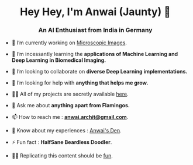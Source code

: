 <h1 align="center">Hey Hey, I'm Anwai (Jaunty) 👋</h1>
<h3 align="center">An AI Enthusiast from India in Germany</h3>

<!--- <p align="left"> <img src="https://komarev.com/ghpvc/?username=anwai98&label=Profile%20views&color=0e75b6&style=flat" alt="anwai98" /> </p>

<p align="left"> <a href="https://twitter.com/anwaiarchit" target="blank"><img src="https://img.shields.io/twitter/follow/anwaiarchit?logo=twitter&style=for-the-badge" alt="anwaiarchit" /></a> </p> --->

- 🔭 I’m currently working on [Microscopic Images](https://user.informatik.uni-goettingen.de/~pape41/).

- 🌱 I’m incessantly learning the **applications of Machine Learning and Deep Learning in Biomedical Imaging.**

- 👯 I’m looking to collaborate on **diverse Deep Learning implementations.**

- 🤝 I’m looking for help with **anything that helps me grow.**

- 👨‍💻 All of my projects are secretly available [here](https://github.com/anwai98?tab=repositories).

- 💬 Ask me about **anything apart from Flamingos.**

- 📫 How to reach me : **anwai.archit@gmail.com**.

- 📄 Know about my experiences : [Anwai's Den](https://anwai98.github.io/).

- ⚡ Fun fact : **HalfSane Beardless Doodler**.

- :scientist: Replicating this content should be [fun](https://rahuldkjain.github.io/gh-profile-readme-generator/).
